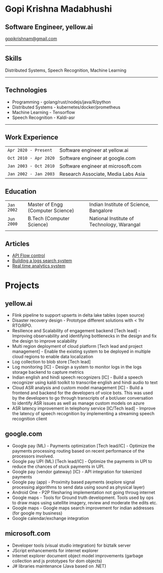 # Gopi Krishna Madabhushi
## Software Engineer, yellow.ai
gopikrishnam@gmail.com

---

## Skills
Distributed Systems, Speech Recognition, Machine Learning

---
## Technologies
* Programming - golang/rust/nodejs/java/R/python
* Distributed Systems - kubernetes/docker/prometheus
* Machine Learning - Tensorflow
* Speech Recognition - Kaldi-asr

---
## Work Experience
|    |    |
|----|----|
|`Apr 2020 - Present`| Software engineer at yellow.ai|
|`Oct 2010 - Apr 2020`| Software engineer at google.com|
|`Jan 2003 - Oct 2010`| Software engineer at microsoft.com|
|`Jan 2002 - Jan 2003`| Research Associate, Media Labs Asia|

## Education
|      |      |      |
|------|------|------|
|`Jan 2002`| Master of Engg (Computer Science) | Indian Institute of Science, Bangalore | 
|`Jun 2000`| B.Tech (Computer Science)| National Institute of Technology, Warangal |
|      |      |      |

## Articles
* [API Flow control](https://github.com/gopik/storage-reading-list/blob/main/ApiFlowControl.md)
* [Building a logs search system](https://github.com/gopik/storage-reading-list/blob/main/LogsSearch.md)
* [Real time analytics system](https://github.com/gopik/storage-reading-list/blob/main/RealtimeAnalytics.md)

# Projects
## yellow.ai
* Flink pipeline to support upserts in delta lake tables (open source)
* Disaster recovery design - Prototype different solutions with < 1hr RTO/RPO.
* Resilience and Scalability of engagement backend [Tech lead] - Improving observability and identifying bottlenecks in the design and fix the design to improve scalability
* Multi region deployment of cloud platform [Tech lead and project management] - Enable the existing system to be deployed in multiple cloud regions to enable data localization
* Log collection to blob store [Tech lead]
* Log monitoring [IC] - Design a system to monitor logs in the logs storage backend to capture metrics
* Indian english and hindi speech recognizers [IC] - Build a speech recognizer using kaldi toolkit to transcribe english and hindi audio to text
* Cloud ASR analysis and custom model management [IC] - Build a frontend and backend for the developers of voice bots. This was used by the developers to go through transcripts of a bot/user conversation to identify ASR issues as well as manage custom models on azure
* ASR latency improvement in telephony service [IC/Tech lead] - Improve the latency of speech recognition by implementing a streaming speech recognition client

## google.com
* Google pay (ML) - Payments optimization [Tech lead/IC] - Optimize the payments processing routing based on recent performance of the processors involved.
* Google pay UPI (ML) [Tech lead/IC] - Optimize the payments in UPI to reduce the chances of stuck
payments in UPI.
* Google pay (vendor gateway) [IC} - API integration for tokenized payments
* Google pay (app) - Proximity based payments (explore signal processing algorithms to send data using sound as physical layer)
* Android One - P2P filesharing implementation not going throug internet
* Google maps - Tools for Ground truth development. Tools used by ops to draw maps using satellite imagery, review and moderate the edits etc.
* Google maps - Google maps search improvement for indian addresses (for google my business)
* Google calendar/exchange integration

## microsoft.com
* Developer tools (visual studio integration) for biztalk server
* JScript enhancements for internet explorer
* Internet explorer document object model improvements (garbage collection and js prototypes for dom objects)
* J# libraries maintenance (Java based on .NET)






